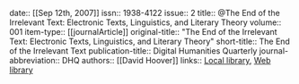 date:: [[Sep 12th, 2007]]
issn:: 1938-4122
issue:: 2
title:: @The End of the Irrelevant Text: Electronic Texts, Linguistics, and Literary Theory
volume:: 001
item-type:: [[journalArticle]]
original-title:: "The End of the Irrelevant Text: Electronic Texts, Linguistics, and Literary Theory"
short-title:: The End of the Irrelevant Text
publication-title:: Digital Humanities Quarterly
journal-abbreviation:: DHQ
authors:: [[David Hoover]]
links:: [Local library](zotero://select/groups/2386895/items/68HQ754M), [Web library](https://www.zotero.org/groups/2386895/items/68HQ754M)
